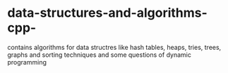 # data-structures-and-algorithms-cpp-
contains algorithms for data structres like hash tables, heaps, tries, trees, graphs and sorting techniques and some questions of dynamic programming
